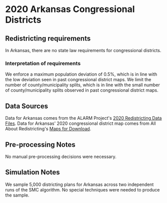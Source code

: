 # 2020 Arkansas Congressional Districts

## Redistricting requirements
In Arkansas, there are no state law requirements for congressional districts.

### Interpretation of requirements
We enforce a maximum population deviation of 0.5%, which is in line with the low deviation seen in past congressional district maps.
We limit the number of county/municipality splits, which is in line with the small number of county/municipality splits observed in past congressional district maps.

## Data Sources
Data for Arkansas comes from the ALARM Project's [2020 Redistricting Data Files](https://alarm-redist.github.io/posts/2021-08-10-census-2020/).
Data for Arkansas' 2020 congressional district map comes from All About Redistricting's [Maps for Download](https://redistricting.lls.edu/mapdownload/).

## Pre-processing Notes
No manual pre-processing decisions were necessary.

## Simulation Notes
We sample 5,000 districting plans for Arkansas across two independent runs of the SMC algorithm.
No special techniques were needed to produce the sample.
